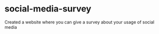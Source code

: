 # social-media-survey
Created a website where you can give a survey about your usage of social media
